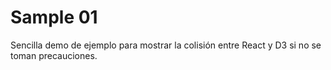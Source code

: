 # Sample 01
Sencilla demo de ejemplo para mostrar la colisión entre React y D3 si no se toman precauciones.
